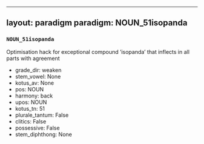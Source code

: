 
---
layout: paradigm
paradigm: NOUN_51isopanda
---
### ` NOUN_51isopanda `

Optimisation hack for exceptional compound ’isopanda’ that inflects in all parts with agreement
* grade_dir: weaken
* stem_vowel: None
* kotus_av: None
* pos: NOUN
* harmony: back
* upos: NOUN
* kotus_tn: 51
* plurale_tantum: False
* clitics: False
* possessive: False
* stem_diphthong: None
